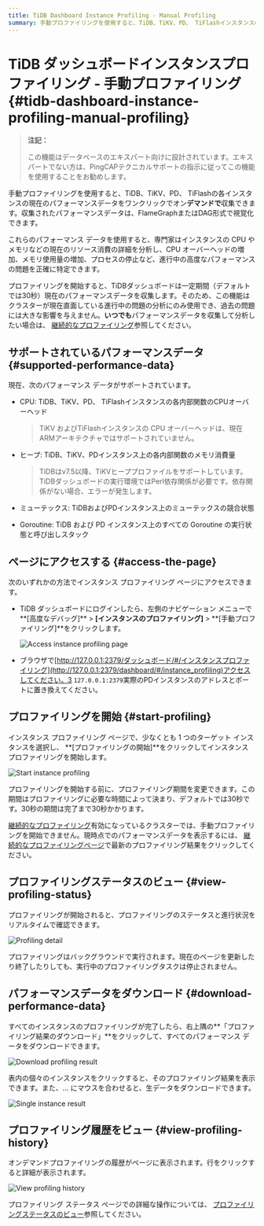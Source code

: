 ```yaml
---
title: TiDB Dashboard Instance Profiling - Manual Profiling
summary: 手動プロファイリングを使用すると、TiDB、TiKV、PD、 TiFlashインスタンスの現在のパフォーマンスデータをオンデマンドで収集できます。エキスパートはCPUやメモリなどのリソース消費量の詳細を分析し、進行中のパフォーマンス問題を特定できます。このページには、TiDBダッシュボードまたはブラウザからアクセスできます。対象インスタンスを選択してプロファイリングを開始し、必要に応じて期間を変更します。リアルタイムの進行状況をビュー、プロファイリング完了後にパフォーマンスデータをダウンロードできます。詳細な操作については、プロファイリング履歴をビュー。
---
```


# TiDB ダッシュボードインスタンスプロファイリング - 手動プロファイリング {#tidb-dashboard-instance-profiling-manual-profiling}

> **注記：**
>
> この機能はデータベースのエキスパート向けに設計されています。エキスパートでない方は、PingCAPテクニカルサポートの指示に従ってこの機能を使用することをお勧めします。

手動プロファイリングを使用すると、TiDB、TiKV、PD、 TiFlashの各インスタンスの現在のパフォーマンスデータをワンクリックでオン**デマンドで**収集できます。収集されたパフォーマンスデータは、FlameGraphまたはDAG形式で視覚化できます。

これらのパフォーマンス データを使用すると、専門家はインスタンスの CPU やメモリなどの現在のリソース消費の詳細を分析し、CPU オーバーヘッドの増加、メモリ使用量の増加、プロセスの停止など、進行中の高度なパフォーマンスの問題を正確に特定できます。

プロファイリングを開始すると、TiDBダッシュボードは一定期間（デフォルトでは30秒）現在のパフォーマンスデータを収集します。そのため、この機能はクラスターが現在直面している進行中の問題の分析にのみ使用でき、過去の問題には大きな影響を与えません。**いつでも**パフォーマンスデータを収集して分析したい場合は、 [継続的なプロファイリング](/dashboard/continuous-profiling.md)参照してください。

## サポートされているパフォーマンスデータ {#supported-performance-data}

現在、次のパフォーマンス データがサポートされています。

-   CPU: TiDB、TiKV、PD、 TiFlashインスタンスの各内部関数のCPUオーバーヘッド

    > TiKV およびTiFlashインスタンスの CPU オーバーヘッドは、現在 ARMアーキテクチャではサポートされていません。

-   ヒープ: TiDB、TiKV、PDインスタンス上の各内部関数のメモリ消費量

    > TiDBはv7.5以降、TiKVヒーププロファイルをサポートしています。TiDBダッシュボードの実行環境ではPerl依存関係が必要です。依存関係がない場合、エラーが発生します。

-   ミューテックス: TiDBおよびPDインスタンス上のミューテックスの競合状態

-   Goroutine: TiDB および PD インスタンス上のすべての Goroutine の実行状態と呼び出しスタック

## ページにアクセスする {#access-the-page}

次のいずれかの方法でインスタンス プロファイリング ページにアクセスできます。

-   TiDB ダッシュボードにログインしたら、左側のナビゲーション メニューで**[高度なデバッグ]** &gt; **[インスタンスのプロファイリング]** &gt; **[手動プロファイリング]**をクリックします。

    ![Access instance profiling page](/media/dashboard/dashboard-profiling-access.png)

-   ブラウザで[http://127.0.0.1:2379/ダッシュボード/#/インスタンスプロファイリング](http://127.0.0.1:2379/dashboard/#/instance_profiling)アクセスしてください。3 `127.0.0.1:2379`実際のPDインスタンスのアドレスとポートに置き換えてください。

## プロファイリングを開始 {#start-profiling}

インスタンス プロファイリング ページで、少なくとも 1 つのターゲット インスタンスを選択し、 **[プロファイリングの開始]**をクリックしてインスタンス プロファイリングを開始します。

![Start instance profiling](/media/dashboard/dashboard-profiling-start.png)

プロファイリングを開始する前に、プロファイリング期間を変更できます。この期間はプロファイリングに必要な時間によって決まり、デフォルトでは30秒です。30秒の期間は完了まで30秒かかります。

[継続的なプロファイリング](/dashboard/continuous-profiling.md)有効になっているクラスターでは、手動プロファイリングを開始できません。現時点でのパフォーマンスデータを表示するには、 [継続的なプロファイリングページ](/dashboard/continuous-profiling.md#access-the-page)で最新のプロファイリング結果をクリックしてください。

## プロファイリングステータスのビュー {#view-profiling-status}

プロファイリングが開始されると、プロファイリングのステータスと進行状況をリアルタイムで確認できます。

![Profiling detail](/media/dashboard/dashboard-profiling-view-progress.png)

プロファイリングはバックグラウンドで実行されます。現在のページを更新したり終了したりしても、実行中のプロファイリングタスクは停止されません。

## パフォーマンスデータをダウンロード {#download-performance-data}

すべてのインスタンスのプロファイリングが完了したら、右上隅の**「プロファイリング結果のダウンロード」**をクリックして、すべてのパフォーマンス データをダウンロードできます。

![Download profiling result](/media/dashboard/dashboard-profiling-download.png)

表内の個々のインスタンスをクリックすると、そのプロファイリング結果を表示できます。また、... にマウスを合わせると、生データをダウンロードできます。

![Single instance result](/media/dashboard/dashboard-profiling-view-single.png)

## プロファイリング履歴をビュー {#view-profiling-history}

オンデマンドプロファイリングの履歴がページに表示されます。行をクリックすると詳細が表示されます。

![View profiling history](/media/dashboard/dashboard-profiling-history.png)

プロファイリング ステータス ページでの詳細な操作については、 [プロファイリングステータスのビュー](#view-profiling-status)参照してください。
